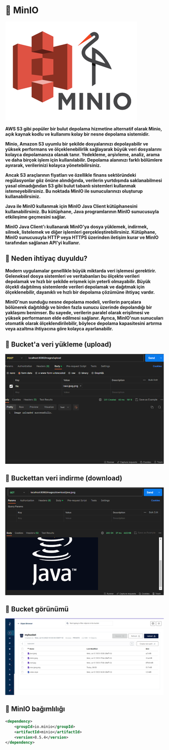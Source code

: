 # :triangular_flag_on_post: MinIO

![](/images/minio.jpeg)

**AWS S3 gibi popüler bir bulut depolama hizmetine alternatif olarak Minio, açık kaynak kodlu ve kullanımı kolay bir nesne depolama sistemidir.**

**Minio, Amazon S3 uyumlu bir şekilde dosyalarınızı depolayabilir ve yüksek performans ve ölçeklenebilirlik sağlayarak büyük veri dosyalarını kolayca depolamanıza olanak tanır. Yedekleme, arşivleme, analiz, arama ve daha birçok işlem için kullanılabilir. Depolama alanınızı farklı bölümlere ayırarak, verilerinizi kolayca yönetebilirsiniz.**

**Ancak S3 araçlarının fiyatları ve özellikle finans sektöründeki regülasyonlar göz önüne alındığında, verilerin yurtdışında saklanabilmesi yasal olmadığından S3 gibi bulut tabanlı sistemleri kullanmak istemeyebilirsiniz. Bu noktada MinIO ile sunucularınızı oluşturup kullanabilirsiniz.**

**Java ile MinIO kullanmak için MinIO Java Client kütüphanesini kullanabilirsiniz. Bu kütüphane, Java programlarının MinIO sunucusuyla etkileşime geçmesini sağlar.**

**MinIO Java Client'ı kullanarak MinIO'ya dosya yüklemek, indirmek, silmek, listelemek ve diğer işlemleri gerçekleştirebilirsiniz. Kütüphane, MinIO sunucusuyla HTTP veya HTTPS üzerinden iletişim kurar ve MinIO tarafından sağlanan API'yi kullanır.**

## 🎯 **Neden ihtiyaç duyuldu?**

**Modern uygulamalar genellikle büyük miktarda veri işlemesi gerektirir. Geleneksel dosya sistemleri ve veritabanları bu ölçekte verileri depolamak ve hızlı bir şekilde erişmek için yeterli olmayabilir. Büyük ölçekli dağıtılmış sistemlerde verileri depolamak ve dağıtmak için ölçeklenebilir, dayanıklı ve hızlı bir depolama çözümüne ihtiyaç vardır.**

**MinIO'nun sunduğu nesne depolama modeli, verilerin parçalara bölünerek dağıtıldığı ve birden fazla sunucu üzerinde depolandığı bir yaklaşımı benimser. Bu sayede, verilerin paralel olarak erişilmesi ve yüksek performansın elde edilmesi sağlanır. Ayrıca, MinIO'nun sunucuları otomatik olarak ölçeklendirilebilir, böylece depolama kapasitesini artırma veya azaltma ihtiyacına göre kolayca ayarlanabilir.**

## 🎯 **Bucket'a veri yükleme (upload)**
![](/images/2.png)

## 🎯 **Buckettan veri indirme (download)**
![](/images/1.png)

## 🎯 **Bucket görünümü**
![](/images/3.png)

## :pushpin: MinIO bağımlılığı

```xml
<dependency>
    <groupId>io.minio</groupId>
    <artifactId>minio</artifactId>
    <version>8.5.4</version>
</dependency>
```

